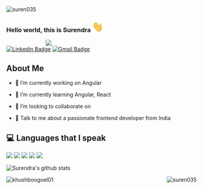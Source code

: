 <p align="left"> <img src="https://komarev.com/ghpvc/?username=suren035&label=Profile%20views&color=3cbea4&style=flat" alt="suren035" /> </p>
<h3> Hello world, this is Surendra  <img src="https://raw.githubusercontent.com/ABSphreak/ABSphreak/master/gifs/Hi.gif" width="30px"></h2><img  align='right' src="https://cdn.dribbble.com/users/1355613/screenshots/12585865/media/5bb86f4446b33a7a4624db3660398cd8.jpg?compress=1&resize=1000x750" width="400px"> </h3>

[![Linkedin Badge](https://img.shields.io/badge/-surendra-blue?style=flat-square&logo=Linkedin&logoColor=white&link=https://www.linkedin.com/in/surendra-singh1995/)](https://www.linkedin.com/in/surendra-singh1995/) [![Gmail Badge](https://img.shields.io/badge/-sur.singh2468@gmail.com-c14438?style=flat-square&logo=Gmail&logoColor=white&link=mailto:sur.singh2468@gmail.com)](mailto:sur.singh2468@gmail.com)

<div size='20px'><h2> About Me </h2></div>

- 🔭 I’m currently working on Angular

- 🌱 I’m currently learning Angular, React 

- 👯 I’m looking to collaborate on  

- 💬 Talk to me about a passionate frontend developer from India

## :computer: Languages that I speak
<img src = 'https://image.flaticon.com/icons/svg/919/919827.svg' width='30'/> <img src = 'https://github.com/MarikIshtar007/MarikIshtar007/blob/master/images/css.svg' width='30'/> <img src = 'https://github.com/MarikIshtar007/MarikIshtar007/blob/master/images/js.svg' width='30'/> <img src='https://github.com/MarikIshtar007/MarikIshtar007/blob/master/images/bootstrap.svg' width='33'/>   <img src = 'https://github.com/MarikIshtar007/MarikIshtar007/blob/master/images/c-original.svg' width='30'/> 

![Surendra's github stats](https://github-readme-stats.vercel.app/api?username=suren035&bg_color=30,e96443,904e95&title_color=fff&text_color=fff)
<p><img align="left" src="https://github-readme-stats.vercel.app/api/top-langs?username=suren035&show_icons=true&locale=en&layout=compact" alt="khushboogoel01" /></p>
<p><img align="right" src="https://github-readme-streak-stats.herokuapp.com/?user=suren035&theme=default" alt="suren035" /></p>
